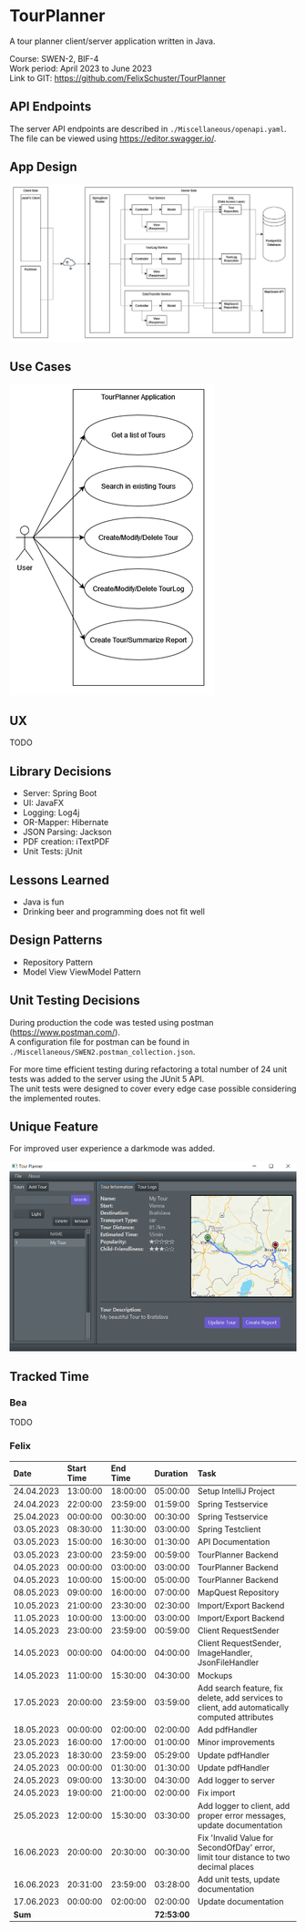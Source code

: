 # TourPlanner

A tour planner client/server application written in Java.

Course: SWEN-2, BIF-4\
Work period: April 2023 to June 2023\
Link to GIT: https://github.com/FelixSchuster/TourPlanner

## API Endpoints
The server API endpoints are described in ``./Miscellaneous/openapi.yaml``.\
The file can be viewed using https://editor.swagger.io/.

## App Design

![<AppDesignOverview>](./Miscellaneous/AppArchitecture.drawio.png)

## Use Cases

![<UseCaseDiagram>](./Miscellaneous/UseCaseDiagram.drawio.png)

## UX
TODO

## Library Decisions
- Server: Spring Boot
- UI: JavaFX
- Logging: Log4j
- OR-Mapper: Hibernate
- JSON Parsing: Jackson
- PDF creation: iTextPDF
- Unit Tests: jUnit

## Lessons Learned
- Java is fun
- Drinking beer and programming does not fit well

## Design Patterns
- Repository Pattern
- Model View ViewModel Pattern

## Unit Testing Decisions

During production the code was tested using postman (https://www.postman.com/).\
A configuration file for postman can be found in ``./Miscellaneous/SWEN2.postman_collection.json``.

For more time efficient testing during refactoring a total number of 24 unit tests was added to the server using the JUnit 5 API.\
The unit tests were designed to cover every edge case possible considering the implemented routes.

## Unique Feature
For improved user experience a darkmode was added.

![<Darkmode>](./Miscellaneous/Darkmode.png)

## Tracked Time

### Bea
TODO

### Felix

| Date       | Start Time | End Time | Duration     | Task                                                                                          |
|:-----------|:-----------|:---------|:-------------|:----------------------------------------------------------------------------------------------|
| 24.04.2023 | 13:00:00   | 18:00:00 | 05:00:00     | Setup IntelliJ Project                                                                        |
| 24.04.2023 | 22:00:00   | 23:59:00 | 01:59:00     | Spring Testservice                                                                            |
| 25.04.2023 | 00:00:00   | 00:30:00 | 00:30:00     | Spring Testservice                                                                            |
| 03.05.2023 | 08:30:00   | 11:30:00 | 03:00:00     | Spring Testclient                                                                             |
| 03.05.2023 | 15:00:00   | 16:30:00 | 01:30:00     | API Documentation                                                                             |
| 03.05.2023 | 23:00:00   | 23:59:00 | 00:59:00     | TourPlanner Backend                                                                           |
| 04.05.2023 | 00:00:00   | 03:00:00 | 03:00:00     | TourPlanner Backend                                                                           |
| 04.05.2023 | 10:00:00   | 15:00:00 | 05:00:00     | TourPlanner Backend                                                                           |
| 08.05.2023 | 09:00:00   | 16:00:00 | 07:00:00     | MapQuest Repository                                                                           |
| 10.05.2023 | 21:00:00   | 23:30:00 | 02:30:00     | Import/Export Backend                                                                         |
| 11.05.2023 | 10:00:00   | 13:00:00 | 03:00:00     | Import/Export Backend                                                                         |
| 14.05.2023 | 23:00:00   | 23:59:00 | 00:59:00     | Client RequestSender                                                                          |
| 14.05.2023 | 00:00:00   | 04:00:00 | 04:00:00     | Client RequestSender, ImageHandler, JsonFileHandler                                           |
| 14.05.2023 | 11:00:00   | 15:30:00 | 04:30:00     | Mockups                                                                                       |
| 17.05.2023 | 20:00:00   | 23:59:00 | 03:59:00     | Add search feature, fix delete, add services to client, add automatically computed attributes |
| 18.05.2023 | 00:00:00   | 02:00:00 | 02:00:00     | Add pdfHandler                                                                                |
| 23.05.2023 | 16:00:00   | 17:00:00 | 01:00:00     | Minor improvements                                                                            |
| 23.05.2023 | 18:30:00   | 23:59:00 | 05:29:00     | Update pdfHandler                                                                             |
| 24.05.2023 | 00:00:00   | 01:30:00 | 01:30:00     | Update pdfHandler                                                                             |
| 24.05.2023 | 09:00:00   | 13:30:00 | 04:30:00     | Add logger to server                                                                          |
| 24.05.2023 | 19:00:00   | 21:00:00 | 02:00:00     | Fix import                                                                                    |
| 25.05.2023 | 12:00:00   | 15:30:00 | 03:30:00     | Add logger to client, add proper error messages, update documentation                         |
| 16.06.2023 | 20:00:00   | 20:30:00 | 00:30:00     | Fix 'Invalid Value for SecondOfDay' error, limit tour distance to two decimal places          |
| 16.06.2023 | 20:31:00   | 23:59:00 | 03:28:00     | Add unit tests, update documentation                                                          |
| 17.06.2023 | 00:00:00   | 02:00:00 | 02:00:00     | Update documentation                                                                          |
| **Sum**    |            |          | **72:53:00** |                                                                                               |

